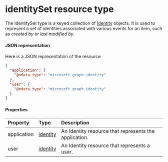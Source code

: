 # identitySet resource type

The IdentitySet type is a keyed collection of [Identity](identity.md) objects. It is used to represent a set of identities associated with various events for an item, such as _created by_ or _last modified by_.  

#### JSON representation

Here is a JSON representation of the resource

<!-- {
  "blockType": "resource",
  "optionalProperties": [

  ],
  "@odata.type": "microsoft.graph.identitySet"
}-->

```json
{
  "application": {
    "@odata.type": "microsoft.graph.identity"
  },
  "user": {
    "@odata.type": "microsoft.graph.identity"
  }
}

```
#### Properties
| Property	   | Type	|Description|
|:---------------|:--------|:----------|
|application|[identity](identity.md)|An Identity resource that represents the application.|
|user|[identity](identity.md)|An Identity resource that represents a user.|
